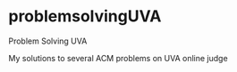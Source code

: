 problemsolvingUVA
=================

Problem Solving UVA

My solutions to several ACM problems on UVA online judge

